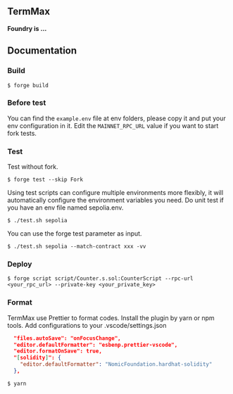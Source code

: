 ## TermMax

**Foundry is ...**

## Documentation

### Build

```shell
$ forge build
```

### Before test

You can find the `example.env` file at env folders, please copy it and put your env configuration in it.
Edit the `MAINNET_RPC_URL` value if you want to start fork tests.

### Test

Test without fork.

```shell
$ forge test --skip Fork
```

Using test scripts can configure multiple environments more flexibly, it will automatically configure the environment variables you need.
Do unit test if you have an env file named sepolia.env.

```shell
$ ./test.sh sepolia
```

You can use the forge test parameter as input.

```shell
$ ./test.sh sepolia --match-contract xxx -vv
```

### Deploy

```shell
$ forge script script/Counter.s.sol:CounterScript --rpc-url <your_rpc_url> --private-key <your_private_key>
```

### Format

TermMax use Prettier to format codes. Install the plugin by yarn or npm tools.
Add configurations to your .vscode/settings.json

```json
  "files.autoSave": "onFocusChange",
  "editor.defaultFormatter": "esbenp.prettier-vscode",
  "editor.formatOnSave": true,
  "[solidity]": {
    "editor.defaultFormatter": "NomicFoundation.hardhat-solidity"
  },
```

```shell
$ yarn
```
